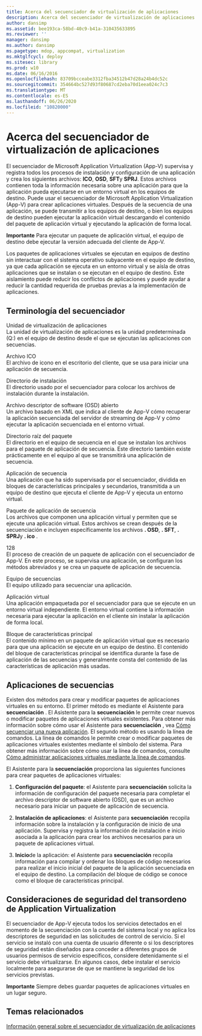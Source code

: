 ```yaml
---
title: Acerca del secuenciador de virtualización de aplicaciones
description: Acerca del secuenciador de virtualización de aplicaciones
author: dansimp
ms.assetid: bee193ca-58bd-40c9-b41a-310435633895
ms.reviewer: ''
manager: dansimp
ms.author: dansimp
ms.pagetype: mdop, appcompat, virtualization
ms.mktglfcycl: deploy
ms.sitesec: library
ms.prod: w10
ms.date: 06/16/2016
ms.openlocfilehash: 83709bcceabe3312fba34512b47d28a24b4dc52c
ms.sourcegitcommit: 354664bc527d93f80687cd2eba70d1eea024c7c3
ms.translationtype: MT
ms.contentlocale: es-ES
ms.lasthandoff: 06/26/2020
ms.locfileid: "10820000"
---
```

# Acerca del secuenciador de virtualización de aplicaciones


El secuenciador de Microsoft Application Virtualization (App-V) supervisa y registra todos los procesos de instalación y configuración de una aplicación y crea los siguientes archivos: **ICO**, **OSD**, **SFT**y **SPRJ**. Estos archivos contienen toda la información necesaria sobre una aplicación para que la aplicación pueda ejecutarse en un entorno virtual en los equipos de destino. Puede usar el secuenciador de Microsoft Application Virtualization (App-V) para crear aplicaciones virtuales. Después de la secuencia de una aplicación, se puede transmitir a los equipos de destino, o bien los equipos de destino pueden ejecutar la aplicación virtual descargando el contenido del paquete de aplicación virtual y ejecutando la aplicación de forma local.

**Importante**  Para ejecutar un paquete de aplicación virtual, el equipo de destino debe ejecutar la versión adecuada del cliente de App-V.

 

Los paquetes de aplicaciones virtuales se ejecutan en equipos de destino sin interactuar con el sistema operativo subyacente en el equipo de destino, ya que cada aplicación se ejecuta en un entorno virtual y se aísla de otras aplicaciones que se instalan o se ejecutan en el equipo de destino. Este aislamiento puede reducir los conflictos de aplicaciones y puede ayudar a reducir la cantidad requerida de pruebas previas a la implementación de aplicaciones.

## Terminología del secuenciador


<a href="" id="application-virtualization-drive"></a>Unidad de virtualización de aplicaciones  
La unidad de virtualización de aplicaciones es la unidad predeterminada (Q:\) en el equipo de destino desde el que se ejecutan las aplicaciones con secuencias.

<a href="" id="ico-file"></a>Archivo ICO  
El archivo de icono en el escritorio del cliente, que se usa para iniciar una aplicación de secuencia.

<a href="" id="installation-directory"></a>Directorio de instalación  
El directorio usado por el secuenciador para colocar los archivos de instalación durante la instalación.

<a href="" id="open-software-descriptor--osd--file"></a>Archivo descriptor de software (OSD) abierto  
Un archivo basado en XML que indica al cliente de App-V cómo recuperar la aplicación secuenciada del servidor de streaming de App-V y cómo ejecutar la aplicación secuenciada en el entorno virtual.

<a href="" id="package-root-directory"></a>Directorio raíz del paquete  
El directorio en el equipo de secuencia en el que se instalan los archivos para el paquete de aplicación de secuencia. Este directorio también existe prácticamente en el equipo al que se transmitirá una aplicación de secuencia.

<a href="" id="sequenced-application"></a>Aplicación de secuencia  
Una aplicación que ha sido supervisada por el secuenciador, dividida en bloques de características principales y secundarios, transmitida a un equipo de destino que ejecuta el cliente de App-V y ejecuta un entorno virtual.

<a href="" id="sequenced-application-package"></a>Paquete de aplicación de secuencia  
Los archivos que componen una aplicación virtual y permiten que se ejecute una aplicación virtual. Estos archivos se crean después de la secuenciación e incluyen específicamente los archivos **. OSD**, **. SFT**, **. SPRJ**y **. ico** .

<a href="" id="sequencing"></a>128  
El proceso de creación de un paquete de aplicación con el secuenciador de App-V. En este proceso, se supervisa una aplicación, se configuran los métodos abreviados y se crea un paquete de aplicación de secuencia.

<a href="" id="sequencing-computer"></a>Equipo de secuencias  
El equipo utilizado para secuenciar una aplicación.

<a href="" id="virtual-application"></a>Aplicación virtual  
Una aplicación empaquetada por el secuenciador para que se ejecute en un entorno virtual independiente. El entorno virtual contiene la información necesaria para ejecutar la aplicación en el cliente sin instalar la aplicación de forma local.

<a href="" id="primary-feature-block"></a>Bloque de características principal  
El contenido mínimo en un paquete de aplicación virtual que es necesario para que una aplicación se ejecute en un equipo de destino. El contenido del bloque de características principal se identifica durante la fase de aplicación de las secuencias y generalmente consta del contenido de las características de aplicación más usadas.

## <a href="" id="sequencing-applications-"></a>Aplicaciones de secuencias


Existen dos métodos para crear y modificar paquetes de aplicaciones virtuales en su entorno. El primer método es mediante el Asistente para **secuenciación** . El Asistente para la **secuenciación** le permite crear nuevos o modificar paquetes de aplicaciones virtuales existentes. Para obtener más información sobre cómo usar el Asistente para **secuenciación** , vea [Cómo secuenciar una nueva aplicación](how-to-sequence-a-new-application.md). El segundo método es usando la línea de comandos. La línea de comandos le permite crear o modificar paquetes de aplicaciones virtuales existentes mediante el símbolo del sistema. Para obtener más información sobre cómo usar la línea de comandos, consulte [Cómo administrar aplicaciones virtuales mediante la línea de comandos](how-to-manage-virtual-applications-using-the-command-line.md).

El Asistente para la **secuenciación** proporciona las siguientes funciones para crear paquetes de aplicaciones virtuales:

1.  **Configuración del paquete**: el Asistente para **secuenciación** solicita la información de configuración del paquete necesaria para completar el archivo descriptor de software abierto (OSD), que es un archivo necesario para iniciar un paquete de aplicación de secuencia.

2.  **Instalación de aplicaciones**: el Asistente para **secuenciación** recopila información sobre la instalación y la configuración de inicio de una aplicación. Supervisa y registra la información de instalación e inicio asociada a la aplicación para crear los archivos necesarios para un paquete de aplicaciones virtual.

3.  **Inicio**de la aplicación: el Asistente para **secuenciación** recopila información para compilar y ordenar los bloques de código necesarios para realizar el inicio inicial del paquete de la aplicación secuenciada en el equipo de destino. La compilación del bloque de código se conoce como el bloque de características principal.

## Consideraciones de seguridad del transordeno de Application Virtualization


El secuenciador de App-V ejecuta todos los servicios detectados en el momento de la secuenciación con la cuenta del sistema local y no aplica los descriptores de seguridad en las solicitudes de control de servicio. Si el servicio se instaló con una cuenta de usuario diferente o si los descriptores de seguridad están diseñados para conceder a diferentes grupos de usuarios permisos de servicio específicos, considere detenidamente si el servicio debe virtualizarse. En algunos casos, debe instalar el servicio localmente para asegurarse de que se mantiene la seguridad de los servicios previstas.

**Importante**  Siempre debes guardar paquetes de aplicaciones virtuales en un lugar seguro.

 

## Temas relacionados


[Información general sobre el secuenciador de virtualización de aplicaciones](application-virtualization-sequencer-overview.md)

 

 





